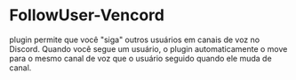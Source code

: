 # FollowUser-Vencord
plugin permite que você "siga" outros usuários em canais de voz no Discord. Quando você segue um usuário, o plugin automaticamente o move para o mesmo canal de voz que o usuário seguido quando ele muda de canal.
